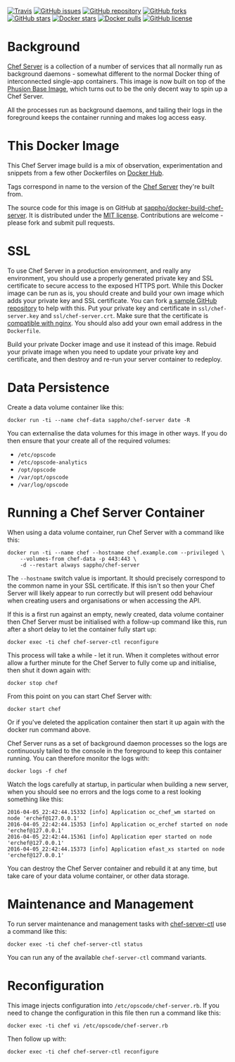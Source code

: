 [![Travis](https://img.shields.io/travis/sappho/docker-build-chef-server.svg?style=flat-square)](https://travis-ci.org/sappho/docker-build-chef-server) [![GitHub issues](https://img.shields.io/github/issues/sappho/docker-build-chef-server.svg?style=flat-square)](https://github.com/sappho/docker-build-chef-server/issues) [![GitHub repository](https://img.shields.io/badge/GitHub-master-blue.svg?style=flat-square)](https://github.com/sappho/docker-build-chef-server) [![GitHub forks](https://img.shields.io/github/forks/sappho/docker-build-chef-server.svg?style=flat-square)](https://github.com/sappho/docker-build-chef-server/network) [![GitHub stars](https://img.shields.io/github/stars/sappho/docker-build-chef-server.svg?style=flat-square)](https://github.com/sappho/docker-build-chef-server/stargazers) [![Docker stars](https://img.shields.io/docker/stars/sappho/chef-server.svg?style=flat-square)](https://hub.docker.com/r/sappho/chef-server/) [![Docker pulls](https://img.shields.io/docker/pulls/sappho/chef-server.svg?style=flat-square)](https://hub.docker.com/r/sappho/chef-server/) [![GitHub license](https://img.shields.io/badge/license-MIT-blue.svg?style=flat-square)](https://raw.githubusercontent.com/sappho/docker-build-chef-server/master/LICENSE)

# Background

[Chef Server](https://www.chef.io/chef/) is a collection of a number of services that all normally run as background daemons - somewhat different to the normal Docker thing of interconnected single-app containers. This image is now built on top of the [Phusion Base Image](http://phusion.github.io/baseimage-docker/), which turns out to be the only decent way to spin up a Chef Server.

All the processes run as background daemons, and tailing their logs in the foreground keeps the container running and makes log access easy.

# This Docker Image

This Chef Server image build is a mix of observation, experimentation and snippets from a few other Dockerfiles on [Docker Hub](https://hub.docker.com/search/?isAutomated=0&isOfficial=0&page=1&pullCount=0&q=chef-server&starCount=0).

Tags correspond in name to the version of the [Chef Server](https://www.chef.io/chef/) they're built from.

The source code for this image is on GitHub at [sappho/docker-build-chef-server](https://github.com/sappho/docker-build-chef-server). It is distributed under the [MIT license](https://opensource.org/licenses/MIT). Contributions are welcome - please fork and submit pull requests.

# SSL

To use Chef Server in a production environment, and really any environment, you should use a properly generated private key and SSL certificate to secure access to the exposed HTTPS port. While this Docker image can be run as is, you should create and build your own image which adds your private key and SSL certificate. You can fork [a sample GitHub repository](https://github.com/sappho/docker-build-chef-server-ssl) to help with this. Put your private key and certificate in `ssl/chef-server.key` and `ssl/chef-server.crt`. Make sure that the certificate is [compatible with nginx](https://www.nginx.com/resources/admin-guide/nginx-ssl-termination/). You should also add your own email address in the `Dockerfile`.

Build your private Docker image and use it instead of this image. Rebuid your private image when you need to update your private key and certificate, and then destroy and re-run your server container to redeploy.

# Data Persistence

Create a data volume container like this:

    docker run -ti --name chef-data sappho/chef-server date -R

You can externalise the data volumes for this image in other ways. If you do then ensure that your create all of the required volumes:

* `/etc/opscode`
* `/etc/opscode-analytics`
* `/opt/opscode`
* `/var/opt/opscode`
* `/var/log/opscode`

# Running a Chef Server Container

When using a data volume container, run Chef Server with a command like this:

    docker run -ti --name chef --hostname chef.example.com --privileged \
        --volumes-from chef-data -p 443:443 \
        -d --restart always sappho/chef-server

The `--hostname` switch value is important. It should precisely correspond to the common name in your SSL certificate. If this isn't so then your Chef Server will likely appear to run correctly but will present odd behaviour when creating users and organisations or when accessing the API.

If this is a first run against an empty, newly created, data volume container then Chef Server must be initialised with a follow-up command like this, run after a short delay to let the container fully start up:

    docker exec -ti chef chef-server-ctl reconfigure

This process will take a while - let it run. When it completes without error allow a further minute for the Chef Server to fully come up and initialise, then shut it down again with:

    docker stop chef

From this point on you can start Chef Server with:

    docker start chef
    
Or if you've deleted the application container then start it up again with the docker run command above.

Chef Server runs as a set of background daemon processes so the logs are continuously tailed to the console in the foreground to keep this container running. You can therefore monitor the logs with:

    docker logs -f chef

Watch the logs carefully at startup, in particular when building a new server, when you should see no errors and the logs come to a rest looking something like this:

    2016-04-05_22:42:44.15332 [info] Application oc_chef_wm started on node 'erchef@127.0.0.1'
    2016-04-05_22:42:44.15353 [info] Application oc_erchef started on node 'erchef@127.0.0.1'
    2016-04-05_22:42:44.15361 [info] Application eper started on node 'erchef@127.0.0.1'
    2016-04-05_22:42:44.15373 [info] Application efast_xs started on node 'erchef@127.0.0.1'

You can destroy the Chef Server container and rebuild it at any time, but take care of your data volume container, or other data storage.

# Maintenance and Management

To run server maintenance and management tasks with [chef-server-ctl](https://docs.chef.io/ctl_chef_server.html) use a command like this:

    docker exec -ti chef chef-server-ctl status

You can run any of the available `chef-server-ctl` command variants.

# Reconfiguration

This image injects configuration into `/etc/opscode/chef-server.rb`. If you need to change the configuration in this file then run a command like this:

    docker exec -ti chef vi /etc/opscode/chef-server.rb

Then follow up with:

    docker exec -ti chef chef-server-ctl reconfigure

